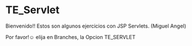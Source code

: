 # TE_Servlet
Bienvenido!!    Estos son algunos ejercicios con JSP Servlets. (Miguel  Angel)

Por favor!☺ elija en  Branches, la Opcion TE_SERVLET 
